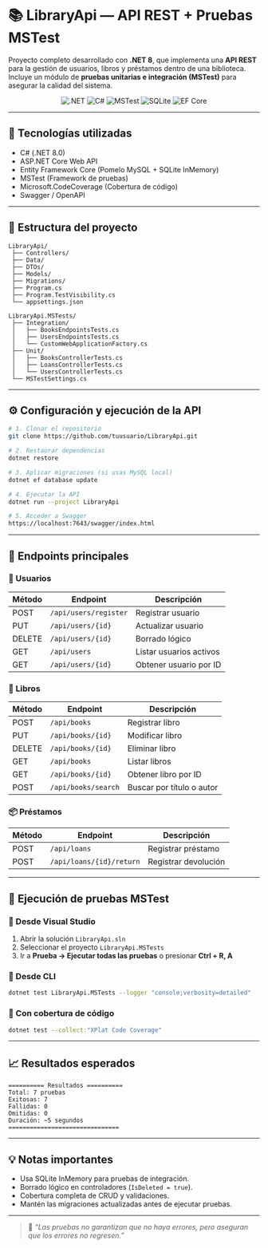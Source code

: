 # 📚 LibraryApi — API REST + Pruebas MSTest

Proyecto completo desarrollado con **.NET 8**, que implementa una **API REST** para la gestión de usuarios, libros y préstamos dentro de una biblioteca.  
Incluye un módulo de **pruebas unitarias e integración (MSTest)** para asegurar la calidad del sistema.

<p align="center">
  <img src="https://img.shields.io/badge/.NET-512BD4.svg?style=flat&logo=dotnet&logoColor=white" alt=".NET" />
  <img src="https://img.shields.io/badge/C%23-239120.svg?style=flat&logo=csharp&logoColor=white" alt="C#" />
  <img src="https://img.shields.io/badge/MSTest-0078D7.svg?style=flat&logo=visualstudio&logoColor=white" alt="MSTest" />
  <img src="https://img.shields.io/badge/SQLite-07405E.svg?style=flat&logo=sqlite&logoColor=white" alt="SQLite" />
  <img src="https://img.shields.io/badge/Entity_Framework_Core-512BD4?style=flat&logo=nuget&logoColor=white" alt="EF Core" />
</p>

---

## 🧠 Tecnologías utilizadas
- C# (.NET 8.0)
- ASP.NET Core Web API
- Entity Framework Core (Pomelo MySQL + SQLite InMemory)
- MSTest (Framework de pruebas)
- Microsoft.CodeCoverage (Cobertura de código)
- Swagger / OpenAPI

---

## 🧩 Estructura del proyecto

```
LibraryApi/
 ├── Controllers/
 ├── Data/
 ├── DTOs/
 ├── Models/
 ├── Migrations/
 ├── Program.cs
 ├── Program.TestVisibility.cs
 └── appsettings.json

LibraryApi.MSTests/
 ├── Integration/
 │   ├── BooksEndpointsTests.cs
 │   ├── UsersEndpointsTests.cs
 │   └── CustomWebApplicationFactory.cs
 ├── Unit/
 │   ├── BooksControllerTests.cs
 │   ├── LoansControllerTests.cs
 │   └── UsersControllerTests.cs
 └── MSTestSettings.cs
```

---

## ⚙️ Configuración y ejecución de la API

```bash
# 1. Clonar el repositorio
git clone https://github.com/tuusuario/LibraryApi.git

# 2. Restaurar dependencias
dotnet restore

# 3. Aplicar migraciones (si usas MySQL local)
dotnet ef database update

# 4. Ejecutar la API
dotnet run --project LibraryApi

# 5. Acceder a Swagger
https://localhost:7643/swagger/index.html
```

---

## 🚀 Endpoints principales

### 👤 Usuarios
| Método | Endpoint | Descripción |
|--------|-----------|-------------|
| POST | `/api/users/register` | Registrar usuario |
| PUT | `/api/users/{id}` | Actualizar usuario |
| DELETE | `/api/users/{id}` | Borrado lógico |
| GET | `/api/users` | Listar usuarios activos |
| GET | `/api/users/{id}` | Obtener usuario por ID |

### 📘 Libros
| Método | Endpoint | Descripción |
|--------|-----------|-------------|
| POST | `/api/books` | Registrar libro |
| PUT | `/api/books/{id}` | Modificar libro |
| DELETE | `/api/books/{id}` | Eliminar libro |
| GET | `/api/books` | Listar libros |
| GET | `/api/books/{id}` | Obtener libro por ID |
| POST | `/api/books/search` | Buscar por título o autor |

### 📦 Préstamos
| Método | Endpoint | Descripción |
|--------|-----------|-------------|
| POST | `/api/loans` | Registrar préstamo |
| POST | `/api/loans/{id}/return` | Registrar devolución |

---

## 🧪 Ejecución de pruebas MSTest

### 🔹 Desde Visual Studio
1. Abrir la solución `LibraryApi.sln`  
2. Seleccionar el proyecto `LibraryApi.MSTests`  
3. Ir a **Prueba → Ejecutar todas las pruebas** o presionar **Ctrl + R, A**

### 🔹 Desde CLI
```bash
dotnet test LibraryApi.MSTests --logger "console;verbosity=detailed"
```

### 🔹 Con cobertura de código
```bash
dotnet test --collect:"XPlat Code Coverage"
```

---

## 📈 Resultados esperados

```
========== Resultados ==========
Total: 7 pruebas
Exitosas: 7
Fallidas: 0
Omitidas: 0
Duración: ~5 segundos
===============================
```

---

## 💡 Notas importantes
- Usa SQLite InMemory para pruebas de integración.  
- Borrado lógico en controladores (`IsDeleted = true`).  
- Cobertura completa de CRUD y validaciones.  
- Mantén las migraciones actualizadas antes de ejecutar pruebas.

---
> 🧠 *“Las pruebas no garantizan que no haya errores, pero aseguran que los errores no regresen.”*
